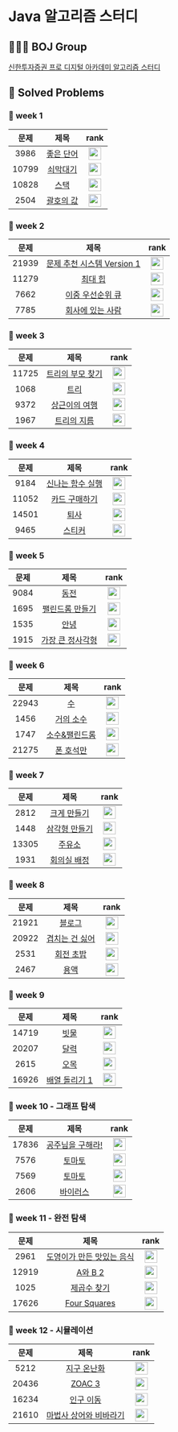 # Java 알고리즘 스터디

## 🧑🏻‍💻 BOJ Group
 
[신한투자증권 프로 디지털 아카데미 알고리즘 스터디](https://www.acmicpc.net/group/19666)

## 📌 Solved Problems

### 🚩 week 1
| 문제 | 제목 | rank |
| :--: | :--: | :--: |
| 3986 | [좋은 단어](https://www.acmicpc.net/problem/3986) | <img height="25px" width="25px" src="https://static.solved.ac/tier_small/7.svg"/> |
| 10799 | [쇠막대기](https://www.acmicpc.net/problem/10799) | <img height="25px" width="25px" src="https://static.solved.ac/tier_small/9.svg"/> |
| 10828 | [스택](https://www.acmicpc.net/problem/10828) | <img height="25px" width="25px" src="https://static.solved.ac/tier_small/7.svg"/> |
| 2504 | [괄호의 값](https://www.acmicpc.net/problem/2504) | <img height="25px" width="25px" src="https://static.solved.ac/tier_small/11.svg"/> |


### 🚩 week 2
| 문제 | 제목 | rank |
| :--: | :--: | :--: |
| 21939 | [문제 추천 시스템 Version 1](https://www.acmicpc.net/problem/21939) | <img height="25px" width="25px" src="https://static.solved.ac/tier_small/12.svg"/> |
| 11279 | [최대 힙](https://www.acmicpc.net/problem/11279) | <img height="25px" width="25px" src="https://static.solved.ac/tier_small/9.svg"/> |
| 7662 | [이중 우선순위 큐](https://www.acmicpc.net/problem/7662) | <img height="25px" width="25px" src="https://static.solved.ac/tier_small/12.svg"/> |
| 7785 | [회사에 있는 사람](https://www.acmicpc.net/problem/7785) | <img height="25px" width="25px" src="https://static.solved.ac/tier_small/6.svg"/> |

### 🚩 week 3
| 문제 | 제목 | rank |
| :--: | :--: | :--: |
| 11725 | [트리의 부모 찾기](https://www.acmicpc.net/problem/11725) | <img height="25px" width="25px" src="https://static.solved.ac/tier_small/9.svg"/> |
| 1068 | [트리](https://www.acmicpc.net/problem/1068) | <img height="25px" width="25px" src="https://static.solved.ac/tier_small/11.svg"/> |
| 9372 | [상근이의 여행](https://www.acmicpc.net/problem/9372) | <img height="25px" width="25px" src="https://static.solved.ac/tier_small/7.svg"/> |
| 1967 | [트리의 지름](https://www.acmicpc.net/problem/1967) | <img height="25px" width="25px" src="https://static.solved.ac/tier_small/12.svg"/> |

### 🚩 week 4

| 문제 |  제목 |  rank |
| :---: | :---: | :---: |
| 9184  | [신나는 함수 실행](https://www.acmicpc.net/problem/9184) | <img height="25px" width="25px" src="https://static.solved.ac/tier_small/9.svg"/>  |
| 11052 |  [카드 구매하기](https://www.acmicpc.net/problem/11052)  | <img height="25px" width="25px" src="https://static.solved.ac/tier_small/10.svg"/> |
| 14501 |      [퇴사](https://www.acmicpc.net/problem/14501)       | <img height="25px" width="25px" src="https://static.solved.ac/tier_small/8.svg"/>  |
| 9465  |      [스티커](https://www.acmicpc.net/problem/9465)      | <img height="25px" width="25px" src="https://static.solved.ac/tier_small/10.svg"/> |

### 🚩 week 5
| 문제 |  제목 |  rank |
| :---: | :---: | :---: |
| 9084  | [동전](https://www.acmicpc.net/problem/9084) | <img height="25px" width="25px" src="https://static.solved.ac/tier_small/11.svg"/>  |
| 1695 |  [팰린드롬 만들기](https://www.acmicpc.net/problem/1695)  | <img height="25px" width="25px" src="https://static.solved.ac/tier_small/13.svg"/> |
| 1535 |  [안녕](https://www.acmicpc.net/problem/1535)       | <img height="25px" width="25px" src="https://static.solved.ac/tier_small/9.svg"/>  |
| 1915  | [가장 큰 정사각형](https://www.acmicpc.net/problem/1915)      | <img height="25px" width="25px" src="https://static.solved.ac/tier_small/12.svg"/> |

### 🚩 week 6
| 문제 |  제목 |  rank |
| :---: | :---: | :---: |
| 22943  | [수](https://www.acmicpc.net/problem/22943) | <img height="25px" width="25px" src="https://static.solved.ac/tier_small/11.svg"/>  |
| 1456 |  [거의 소수](https://www.acmicpc.net/problem/1456)  | <img height="25px" width="25px" src="https://static.solved.ac/tier_small/11.svg"/> |
| 1747 |  [소수&팰린드롬](https://www.acmicpc.net/problem/1747)       | <img height="25px" width="25px" src="https://static.solved.ac/tier_small/10.svg"/>  |
| 21275  | [폰 호석만](https://www.acmicpc.net/problem/21275)      | <img height="25px" width="25px" src="https://static.solved.ac/tier_small/9.svg"/> |

### 🚩 week 7
| 문제 |  제목 |  rank |
| :---: | :---: | :---: |
| 2812  | [크게 만들기](https://www.acmicpc.net/problem/2812) | <img height="25px" width="25px" src="https://static.solved.ac/tier_small/13.svg"/>  |
| 1448 |  [삼각형 만들기](https://www.acmicpc.net/problem/1448)  | <img height="25px" width="25px" src="https://static.solved.ac/tier_small/8.svg"/> |
| 13305 |  [주유소](https://www.acmicpc.net/problem/13305)       | <img height="25px" width="25px" src="https://static.solved.ac/tier_small/8.svg"/>  |
| 1931  | [회의실 배정](https://www.acmicpc.net/problem/1931)      | <img height="25px" width="25px" src="https://static.solved.ac/tier_small/10.svg"/> |

### 🚩 week 8
| 문제 |  제목 |  rank |
| :---: | :---: | :---: |
| 21921  | [블로그](https://www.acmicpc.net/problem/21921) | <img height="25px" width="25px" src="https://static.solved.ac/tier_small/8.svg"/>  |
| 20922 |  [겹치는 건 싫어](https://www.acmicpc.net/problem/20922)  | <img height="25px" width="25px" src="https://static.solved.ac/tier_small/10.svg"/> |
| 2531 |  [회전 초밥](https://www.acmicpc.net/problem/2531)       | <img height="25px" width="25px" src="https://static.solved.ac/tier_small/10.svg"/>  |
| 2467  | [용액](https://www.acmicpc.net/problem/2467)      | <img height="25px" width="25px" src="https://static.solved.ac/tier_small/11.svg"/> |

### 🚩 week 9
| 문제 |  제목 |  rank |
| :---: | :---: | :---: |
| 14719  | [빗물](https://www.acmicpc.net/problem/14719) | <img height="25px" width="25px" src="https://static.solved.ac/tier_small/11.svg"/>  |
| 20207 |  [달력](https://www.acmicpc.net/problem/20207)  | <img height="25px" width="25px" src="https://static.solved.ac/tier_small/11.svg"/> |
| 2615 |  [오목](https://www.acmicpc.net/problem/2615)       | <img height="25px" width="25px" src="https://static.solved.ac/tier_small/10.svg"/>  |
| 16926  | [배열 돌리기 1](https://www.acmicpc.net/problem/16926)      | <img height="25px" width="25px" src="https://static.solved.ac/tier_small/10.svg"/> |

### 🚩 week 10 - 그래프 탐색
| 문제 |  제목 |  rank |
| :---: | :---: | :---: |
| 17836  | [공주님을 구해라!](https://www.acmicpc.net/problem/17836) | <img height="25px" width="25px" src="https://static.solved.ac/tier_small/11.svg"/>  |
| 7576 |  [토마토](https://www.acmicpc.net/problem/7576)  | <img height="25px" width="25px" src="https://static.solved.ac/tier_small/11.svg"/> |
| 7569 |  [토마토](https://www.acmicpc.net/problem/7569)       | <img height="25px" width="25px" src="https://static.solved.ac/tier_small/11.svg"/>  |
| 2606  | [바이러스](https://www.acmicpc.net/problem/2606)      | <img height="25px" width="25px" src="https://static.solved.ac/tier_small/8.svg"/> |

### 🚩 week 11 - 완전 탐색
| 문제 |  제목 |  rank |
| :---: | :---: | :---: |
| 2961  | [도영이가 만든 맛있는 음식](https://www.acmicpc.net/problem/2961) | <img height="25px" width="25px" src="https://static.solved.ac/tier_small/9.svg"/>  |
| 12919 |  [A와 B 2](https://www.acmicpc.net/problem/12919)  | <img height="25px" width="25px" src="https://static.solved.ac/tier_small/11.svg"/> |
| 1025 |  [제곱수 찾기](https://www.acmicpc.net/problem/1025)       | <img height="25px" width="25px" src="https://static.solved.ac/tier_small/11.svg"/>  |
| 17626  | [Four Squares](https://www.acmicpc.net/problem/17626)      | <img height="25px" width="25px" src="https://static.solved.ac/tier_small/8.svg"/> |

### 🚩 week 12 - 시뮬레이션
| 문제 |  제목 |  rank |
| :---: | :---: | :---: |
| 5212  | [지구 온난화](https://www.acmicpc.net/problem/5212) | <img height="25px" width="25px" src="https://static.solved.ac/tier_small/9.svg"/>  |
| 20436 |  [ZOAC 3](https://www.acmicpc.net/problem/20436)  | <img height="25px" width="25px" src="https://static.solved.ac/tier_small/7.svg"/> |
| 16234 |  [인구 이동](https://www.acmicpc.net/problem/16234)       | <img height="25px" width="25px" src="https://static.solved.ac/tier_small/12.svg"/>  |
| 21610  | [마법사 상어와 비바라기](https://www.acmicpc.net/problem/21610)      | <img height="25px" width="25px" src="https://static.solved.ac/tier_small/11.svg"/> |
